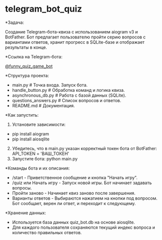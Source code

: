 # telegram_bot_quiz

*Задача:

Создание Telegram-бота-квиза с использованием aiogram v3 и BotFather. Бот предлагает пользователю пройти серию вопросов с вариантами ответов, хранит прогресс в SQLite-базе и отображает результаты в конце.

*Ссылка на Telegram-бота: 

[@funny_quiz_game_bot](https://t.me/funny_quiz_game_bot)

*Структура проекта:
- main.py                 # Точка входа. Запуск бота.
- handle_button.py        # Обработка команд и логика квиза.
- asynchronous_db.py      # Работа с базой данных (SQLite).
- questions_answers.py    # Список вопросов и ответов.
- README.md               # Документация.

*Как запустить:

1. Установите зависимости:
- pip install aiogram
- pip install aiosqlite
2. Убедитесь, что в main.py указан корректный токен бота от BotFather: API_TOKEN = 'ВАШ_ТОКЕН'
3. Запустите бота: python main.py

*Команды бота и их описания:
- /start - Приветственное сообщение и кнопка "Начать игру".
- /quiz или Начать игру -	Запуск новой игры. Бот начинает задавать вопросы.
- Пройти заново -	Начинает квиз заново после завершения.
- Варианты ответов - Выбираются нажатием на кнопки под вопросом. Бот сообщает, верен ли ответ, и переходит к следующему.

*Хранение данных:
- Используется база данных quiz_bot.db на основе aiosqlite.
- Для каждого пользователя сохраняются текущий индекс вопроса и количество правильных ответов.
